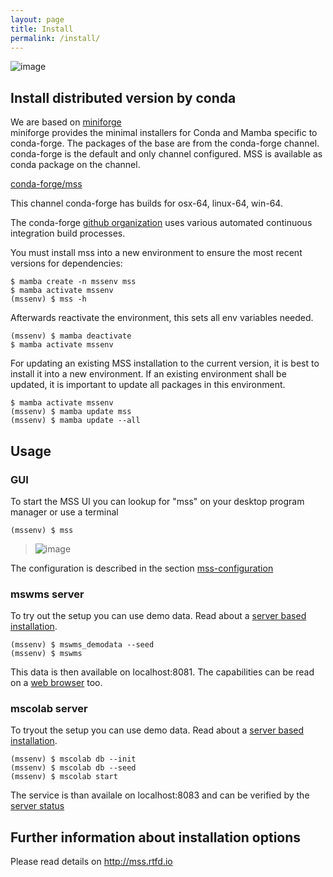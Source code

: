 ```yaml
---
layout: page
title: Install
permalink: /install/
---
```



![image](https://img.shields.io/badge/Install%20with-conda-green.svg?style=flat-square)


## Install distributed version by conda


We are based on [miniforge](https://github.com/conda-forge/miniforge#download)   
miniforge provides the minimal installers for Conda and Mamba specific to conda-forge. The packages of the base are from the conda-forge channel.
conda-forge is the default and only channel configured.
MSS is available as conda package on the channel.

[conda-forge/mss](https://anaconda.org/conda-forge/mss)

This channel conda-forge has builds for osx-64, linux-64, win-64.

The conda-forge [github organization](https://conda-forge.github.io/)
uses various automated continuous integration build processes.


You must install mss into a new environment to ensure the most recent
versions for dependencies:

    $ mamba create -n mssenv mss
    $ mamba activate mssenv
    (mssenv) $ mss -h

Afterwards reactivate the environment, this sets all env variables needed.

    (mssenv) $ mamba deactivate
    $ mamba activate mssenv

For updating an existing MSS installation to the current version, it is
best to install it into a new environment. If an existing environment
shall be updated, it is important to update all packages in this
environment. 

    $ mamba activate mssenv
    (mssenv) $ mamba update mss
    (mssenv) $ mamba update --all

## Usage
### GUI
To start the MSS UI you can lookup for "mss" on your desktop program manager or use a terminal  

    (mssenv) $ mss

> ![image](/assets/msui.png)

The configuration is described in the section 
[mss-configuration](https://mss.readthedocs.io/en/stable/usage.html#mss-configuration) 

### mswms server
To try out the setup you can use demo data. Read about a [server based installation](https://mss.readthedocs.io/en/stable/deployment.html). 

    (mssenv) $ mswms_demodata --seed
    (mssenv) $ mswms

This data is then available on localhost:8081.
The capabilities can be read on a [web browser](http://localhost:8081/?service=WMS&request=GetCapabilities&version=1.1.1) too. 



### mscolab server
To tryout the setup you can use demo data. Read about a [server based installation](https://mss.readthedocs.io/en/stable/mscolab.html).

    (mssenv) $ mscolab db --init
    (mssenv) $ mscolab db --seed
    (mssenv) $ mscolab start

The service is than availale on localhost:8083 and can be verified by the [server status](http://127.0.0.1:8083/status) 

## Further information about installation options
Please read details on <http://mss.rtfd.io>
